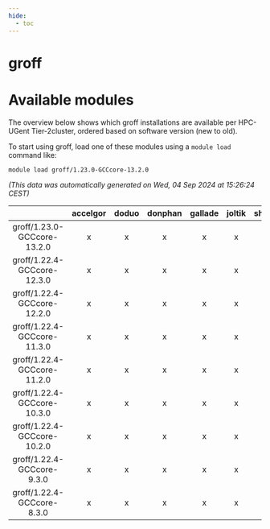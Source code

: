 ```yaml
---
hide:
  - toc
---
```


groff
=====

# Available modules


The overview below shows which groff installations are available per HPC-UGent Tier-2cluster, ordered based on software version (new to old).

To start using groff, load one of these modules using a `module load` command like:

```shell
module load groff/1.23.0-GCCcore-13.2.0
```

*(This data was automatically generated on Wed, 04 Sep 2024 at 15:26:24 CEST)*  

| |accelgor|doduo|donphan|gallade|joltik|shinx|skitty|
| :---: | :---: | :---: | :---: | :---: | :---: | :---: | :---: |
|groff/1.23.0-GCCcore-13.2.0|x|x|x|x|x|x|x|
|groff/1.22.4-GCCcore-12.3.0|x|x|x|x|x|x|x|
|groff/1.22.4-GCCcore-12.2.0|x|x|x|x|x|x|x|
|groff/1.22.4-GCCcore-11.3.0|x|x|x|x|x|x|x|
|groff/1.22.4-GCCcore-11.2.0|x|x|x|x|x|x|x|
|groff/1.22.4-GCCcore-10.3.0|x|x|x|x|x|-|x|
|groff/1.22.4-GCCcore-10.2.0|x|x|x|x|x|-|x|
|groff/1.22.4-GCCcore-9.3.0|x|x|x|x|x|-|x|
|groff/1.22.4-GCCcore-8.3.0|x|x|x|x|x|-|x|
